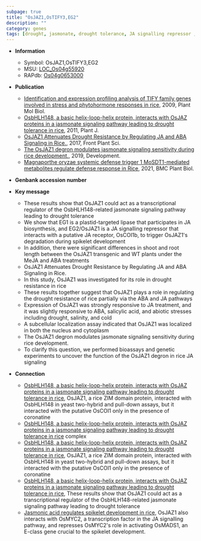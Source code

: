 ```yaml
---
subpage: true
title: "OsJAZ1,OsTIFY3,EG2"
description: ""
category: genes
tags: [drought, jasmonate, drought tolerance, JA signalling repressor , root, shoot, resistance, abiotic stress,  ABA , salicylic acid, cytoplasm, biotic stress, nucleus, ABA,  ja , JA, drought resistance, root length]
---
```


* **Information**  
    + Symbol: OsJAZ1,OsTIFY3,EG2  
    + MSU: [LOC_Os04g55920](http://rice.plantbiology.msu.edu/cgi-bin/ORF_infopage.cgi?orf=LOC_Os04g55920)  
    + RAPdb: [Os04g0653000](http://rapdb.dna.affrc.go.jp/viewer/gbrowse_details/irgsp1?name=Os04g0653000)  

* **Publication**  
    + [Identification and expression profiling analysis of TIFY family genes involved in stress and phytohormone responses in rice](http://www.ncbi.nlm.nih.gov/pubmed?term=Identification+and+expression+profiling+analysis+of+TIFY+family+genes+involved+in+stress+and+phytohormone+responses+in+rice%5BTitle%5D), 2009, Plant Mol Biol.
    + [OsbHLH148, a basic helix-loop-helix protein, interacts with OsJAZ proteins in a jasmonate signaling pathway leading to drought tolerance in rice](http://www.ncbi.nlm.nih.gov/pubmed?term=OsbHLH148,+a+basic+helix-loop-helix+protein,+interacts+with+OsJAZ+proteins+in+a+jasmonate+signaling+pathway+leading+to+drought+tolerance+in+rice%5BTitle%5D), 2011, Plant J.
    + [OsJAZ1 Attenuates Drought Resistance by Regulating JA and ABA Signaling in Rice.](http://www.ncbi.nlm.nih.gov/pubmed?term=OsJAZ1+Attenuates+Drought+Resistance+by+Regulating+JA+and+ABA+Signaling+in+Rice.%5BTitle%5D), 2017, Front Plant Sci.
    + [The OsJAZ1 degron modulates jasmonate signaling sensitivity during rice development.](http://www.ncbi.nlm.nih.gov/pubmed?term=The+OsJAZ1+degron+modulates+jasmonate+signaling+sensitivity+during+rice+development.%5BTitle%5D), 2019, Development.
    + [Magnaporthe oryzae systemic defense trigger 1 MoSDT1-mediated metabolites regulate defense response in Rice](http://www.ncbi.nlm.nih.gov/pubmed?term=Magnaporthe+oryzae+systemic+defense+trigger+1+MoSDT1-mediated+metabolites+regulate+defense+response+in+Rice%5BTitle%5D), 2021, BMC Plant Biol.

* **Genbank accession number**  

* **Key message**  
    + These results show that OsJAZ1 could act as a transcriptional regulator of the OsbHLH148-related jasmonate signaling pathway leading to drought tolerance
    + We show that EG1 is a plastid-targeted lipase that participates in JA biosynthesis, and EG2/OsJAZ1 is a JA signalling repressor that interacts with a putative JA receptor, OsCOI1b, to trigger OsJAZ1's degradation during spikelet development
    + In addition, there were significant differences in shoot and root length between the OsJAZ1 transgenic and WT plants under the MeJA and ABA treatments
    + OsJAZ1 Attenuates Drought Resistance by Regulating JA and ABA Signaling in Rice.
    + In this study, OsJAZ1 was investigated for its role in drought resistance in rice
    + These results together suggest that OsJAZ1 plays a role in regulating the drought resistance of rice partially via the ABA and JA pathways
    + Expression of OsJAZ1 was strongly responsive to JA treatment, and it was slightly responsive to ABA, salicylic acid, and abiotic stresses including drought, salinity, and cold
    + A subcellular localization assay indicated that OsJAZ1 was localized in both the nucleus and cytoplasm
    + The OsJAZ1 degron modulates jasmonate signaling sensitivity during rice development.
    + To clarify this question, we performed bioassays and genetic experiments to uncover the function of the OsJAZ1 degron in rice JA signaling

* **Connection**  
    + [OsbHLH148, a basic helix-loop-helix protein, interacts with OsJAZ proteins in a jasmonate signaling pathway leading to drought tolerance in rice](http://www.ncbi.nlm.nih.gov/pubmed?term=OsbHLH148,+a+basic+helix-loop-helix+protein,+interacts+with+OsJAZ+proteins+in+a+jasmonate+signaling+pathway+leading+to+drought+tolerance+in+rice%5BTitle%5D), OsJAZ1, a rice ZIM domain protein, interacted with OsbHLH148 in yeast two-hybrid and pull-down assays, but it interacted with the putative OsCOI1 only in the presence of coronatine
    + [OsbHLH148, a basic helix-loop-helix protein, interacts with OsJAZ proteins in a jasmonate signaling pathway leading to drought tolerance in rice](OsCOI1) complex
    + [OsbHLH148, a basic helix-loop-helix protein, interacts with OsJAZ proteins in a jasmonate signaling pathway leading to drought tolerance in rice](http://www.ncbi.nlm.nih.gov/pubmed?term=OsbHLH148,+a+basic+helix-loop-helix+protein,+interacts+with+OsJAZ+proteins+in+a+jasmonate+signaling+pathway+leading+to+drought+tolerance+in+rice%5BTitle%5D), OsJAZ1, a rice ZIM domain protein, interacted with OsbHLH148 in yeast two-hybrid and pull-down assays, but it interacted with the putative OsCOI1 only in the presence of coronatine
    + [OsbHLH148, a basic helix-loop-helix protein, interacts with OsJAZ proteins in a jasmonate signaling pathway leading to drought tolerance in rice](http://www.ncbi.nlm.nih.gov/pubmed?term=OsbHLH148,+a+basic+helix-loop-helix+protein,+interacts+with+OsJAZ+proteins+in+a+jasmonate+signaling+pathway+leading+to+drought+tolerance+in+rice%5BTitle%5D), These results show that OsJAZ1 could act as a transcriptional regulator of the OsbHLH148-related jasmonate signaling pathway leading to drought tolerance
    + [Jasmonic acid regulates spikelet development in rice](http://www.ncbi.nlm.nih.gov/pubmed?term=Jasmonic+acid+regulates+spikelet+development+in+rice%5BTitle%5D), OsJAZ1 also interacts with OsMYC2, a transcription factor in the JA signalling pathway, and represses OsMYC2's role in activating OsMADS1, an E-class gene crucial to the spikelet development.




